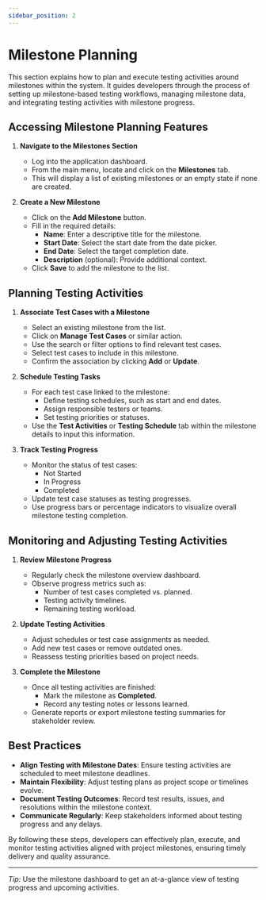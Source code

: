 ```yaml
---
sidebar_position: 2
---
```


# Milestone Planning

This section explains how to plan and execute testing activities around milestones within the system. It guides developers through the process of setting up milestone-based testing workflows, managing milestone data, and integrating testing activities with milestone progress.

## Accessing Milestone Planning Features

1. **Navigate to the Milestones Section**
   - Log into the application dashboard.
   - From the main menu, locate and click on the **Milestones** tab.
   - This will display a list of existing milestones or an empty state if none are created.

2. **Create a New Milestone**
   - Click on the **Add Milestone** button.
   - Fill in the required details:
     - **Name**: Enter a descriptive title for the milestone.
     - **Start Date**: Select the start date from the date picker.
     - **End Date**: Select the target completion date.
     - **Description** (optional): Provide additional context.
   - Click **Save** to add the milestone to the list.

## Planning Testing Activities

1. **Associate Test Cases with a Milestone**
   - Select an existing milestone from the list.
   - Click on **Manage Test Cases** or similar action.
   - Use the search or filter options to find relevant test cases.
   - Select test cases to include in this milestone.
   - Confirm the association by clicking **Add** or **Update**.

2. **Schedule Testing Tasks**
   - For each test case linked to the milestone:
     - Define testing schedules, such as start and end dates.
     - Assign responsible testers or teams.
     - Set testing priorities or statuses.
   - Use the **Test Activities** or **Testing Schedule** tab within the milestone details to input this information.

3. **Track Testing Progress**
   - Monitor the status of test cases:
     - Not Started
     - In Progress
     - Completed
   - Update test case statuses as testing progresses.
   - Use progress bars or percentage indicators to visualize overall milestone testing completion.

## Monitoring and Adjusting Testing Activities

1. **Review Milestone Progress**
   - Regularly check the milestone overview dashboard.
   - Observe progress metrics such as:
     - Number of test cases completed vs. planned.
     - Testing activity timelines.
     - Remaining testing workload.

2. **Update Testing Activities**
   - Adjust schedules or test case assignments as needed.
   - Add new test cases or remove outdated ones.
   - Reassess testing priorities based on project needs.

3. **Complete the Milestone**
   - Once all testing activities are finished:
     - Mark the milestone as **Completed**.
     - Record any testing notes or lessons learned.
   - Generate reports or export milestone testing summaries for stakeholder review.

## Best Practices

- **Align Testing with Milestone Dates**: Ensure testing activities are scheduled to meet milestone deadlines.
- **Maintain Flexibility**: Adjust testing plans as project scope or timelines evolve.
- **Document Testing Outcomes**: Record test results, issues, and resolutions within the milestone context.
- **Communicate Regularly**: Keep stakeholders informed about testing progress and any delays.

By following these steps, developers can effectively plan, execute, and monitor testing activities aligned with project milestones, ensuring timely delivery and quality assurance.

---

*Tip:* Use the milestone dashboard to get an at-a-glance view of testing progress and upcoming activities.